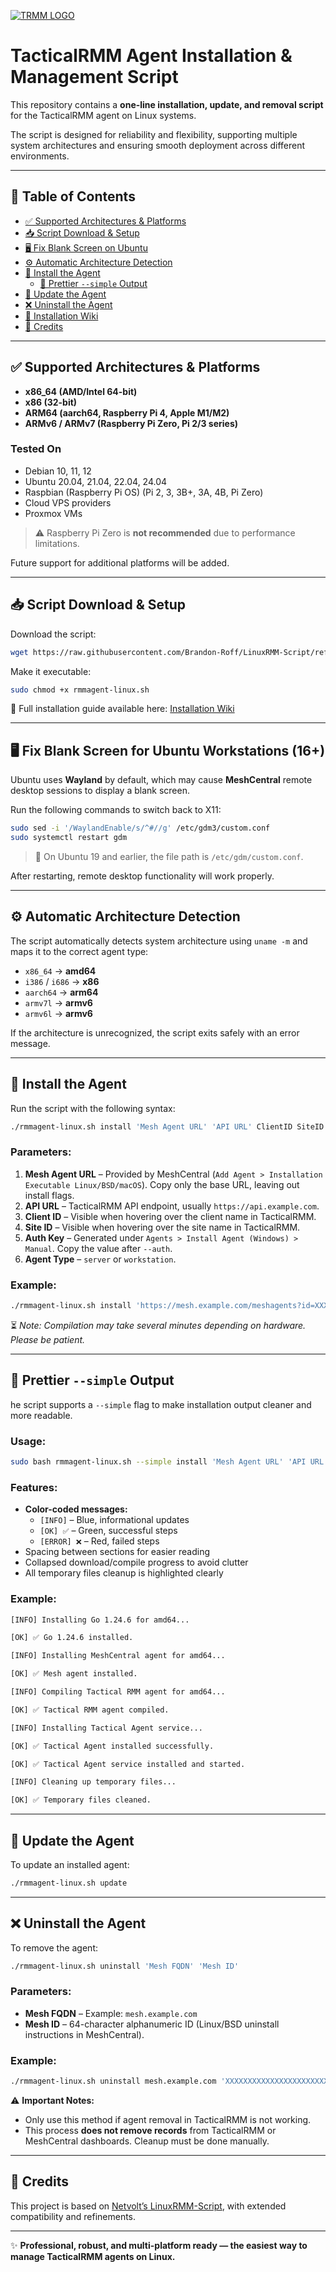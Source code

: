 [![TRMM LOGO](https://docs.tacticalrmm.com/images/onit.ico)](https://docs.tacticalrmm.com/)

# TacticalRMM Agent Installation & Management Script

This repository contains a **one-line installation, update, and removal script** for the TacticalRMM agent on Linux systems.

The script is designed for reliability and flexibility, supporting multiple system architectures and ensuring smooth deployment across different environments.

---

## 📌 Table of Contents

* [✅ Supported Architectures & Platforms](#supported-architectures-platforms)
* [📥 Script Download & Setup](#script-download-setup)
* [🖥️ Fix Blank Screen on Ubuntu](#fix-blank-screen-ubuntu)
* [⚙️ Automatic Architecture Detection](#automatic-architecture-detection)
* [🚀 Install the Agent](#install-the-agent)
  * [🎨 Prettier `--simple` Output](#prettier-simple-output)
* [🔄 Update the Agent](#update-the-agent)
* [❌ Uninstall the Agent](#uninstall-the-agent)
* [📖 Installation Wiki](https://github.com/Brandon-Roff/LinuxRMM-Script/wiki)
* [📌 Credits](#credits)

---

<a id="supported-architectures-platforms"></a>

## ✅ Supported Architectures & Platforms

* **x86\_64 (AMD/Intel 64-bit)**
* **x86 (32-bit)**
* **ARM64 (aarch64, Raspberry Pi 4, Apple M1/M2)**
* **ARMv6 / ARMv7 (Raspberry Pi Zero, Pi 2/3 series)**

### Tested On

* Debian 10, 11, 12
* Ubuntu 20.04, 21.04, 22.04, 24.04
* Raspbian (Raspberry Pi OS) (Pi 2, 3, 3B+, 3A, 4B, Pi Zero)
* Cloud VPS providers
* Proxmox VMs

> ⚠️ Raspberry Pi Zero is **not recommended** due to performance limitations.

Future support for additional platforms will be added.

---

<a id="script-download-setup"></a>

## 📥 Script Download & Setup

Download the script:

```bash
wget https://raw.githubusercontent.com/Brandon-Roff/LinuxRMM-Script/refs/heads/main/rmmagent-linux.sh
```

Make it executable:

```bash
sudo chmod +x rmmagent-linux.sh
```

📖 Full installation guide available here: [Installation Wiki](https://github.com/Brandon-Roff/LinuxRMM-Script/wiki)

---

<a id="fix-blank-screen-ubuntu"></a>

## 🖥️ Fix Blank Screen for Ubuntu Workstations (16+)

Ubuntu uses **Wayland** by default, which may cause **MeshCentral** remote desktop sessions to display a blank screen.

Run the following commands to switch back to X11:

```bash
sudo sed -i '/WaylandEnable/s/^#//g' /etc/gdm3/custom.conf
sudo systemctl restart gdm
```

> 🔹 On Ubuntu 19 and earlier, the file path is `/etc/gdm/custom.conf`.

After restarting, remote desktop functionality will work properly.

---

<a id="automatic-architecture-detection"></a>

## ⚙️ Automatic Architecture Detection

The script automatically detects system architecture using `uname -m` and maps it to the correct agent type:

* `x86_64` → **amd64**
* `i386` / `i686` → **x86**
* `aarch64` → **arm64**
* `armv7l` → **armv6**
* `armv6l` → **armv6**

If the architecture is unrecognized, the script exits safely with an error message.

---

<a id="install-the-agent"></a>

## 🚀 Install the Agent

Run the script with the following syntax:

```bash
./rmmagent-linux.sh install 'Mesh Agent URL' 'API URL' ClientID SiteID 'Auth Key' 'Agent Type'
```

### Parameters:

1. **Mesh Agent URL** – Provided by MeshCentral (`Add Agent > Installation Executable Linux/BSD/macOS`). Copy only the base URL, leaving out install flags.
2. **API URL** – TacticalRMM API endpoint, usually `https://api.example.com`.
3. **Client ID** – Visible when hovering over the client name in TacticalRMM.
4. **Site ID** – Visible when hovering over the site name in TacticalRMM.
5. **Auth Key** – Generated under `Agents > Install Agent (Windows) > Manual`. Copy the value after `--auth`.
6. **Agent Type** – `server` or `workstation`.

### Example:

```bash
./rmmagent-linux.sh install 'https://mesh.example.com/meshagents?id=XXXXX' 'https://api.example.com' 3 1 'XXXXX' server
```

⏳ *Note: Compilation may take several minutes depending on hardware. Please be patient.*

---
<a id="prettier-simple-output"></a>

## 🎨 Prettier `--simple` Output

he script supports a `--simple` flag to make installation output cleaner and more readable.  

### Usage:

```bash
sudo bash rmmagent-linux.sh --simple install 'Mesh Agent URL' 'API URL' ClientID SiteID 'Auth Key' 'Agent Type'
```

### Features:

* **Color-coded messages:**
  * `[INFO]` – Blue, informational updates
  * `[OK] ✅` – Green, successful steps
  * `[ERROR] ❌` – Red, failed steps
* Spacing between sections for easier reading
* Collapsed download/compile progress to avoid clutter
* All temporary files cleanup is highlighted clearly

### Example:

```bash
[INFO] Installing Go 1.24.6 for amd64...

[OK] ✅ Go 1.24.6 installed.

[INFO] Installing MeshCentral agent for amd64...

[OK] ✅ Mesh agent installed.

[INFO] Compiling Tactical RMM agent for amd64...

[OK] ✅ Tactical RMM agent compiled.

[INFO] Installing Tactical Agent service...

[OK] ✅ Tactical Agent installed successfully.

[OK] ✅ Tactical Agent service installed and started.

[INFO] Cleaning up temporary files...

[OK] ✅ Temporary files cleaned.
```
---

<a id="update-the-agent"></a>

## 🔄 Update the Agent

To update an installed agent:

```bash
./rmmagent-linux.sh update
```
---

<a id="uninstall-the-agent"></a>

## ❌ Uninstall the Agent

To remove the agent:

```bash
./rmmagent-linux.sh uninstall 'Mesh FQDN' 'Mesh ID'
```

### Parameters:

* **Mesh FQDN** – Example: `mesh.example.com`
* **Mesh ID** – 64-character alphanumeric ID (Linux/BSD uninstall instructions in MeshCentral).

### Example:

```bash
./rmmagent-linux.sh uninstall mesh.example.com 'XXXXXXXXXXXXXXXXXXXXXXXXXXXXXXXXXXXXXXXXXXXXXXXXXXXXXXXXXXXXXXXX'
```

⚠️ **Important Notes:**

* Only use this method if agent removal in TacticalRMM is not working.
* This process **does not remove records** from TacticalRMM or MeshCentral dashboards. Cleanup must be done manually.

---

<a id="credits"></a>

## 📌 Credits

This project is based on [Netvolt’s LinuxRMM-Script](https://github.com/netvolt/LinuxRMM-Script), with extended compatibility and refinements.

---

✨ **Professional, robust, and multi-platform ready — the easiest way to manage TacticalRMM agents on Linux.**
